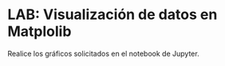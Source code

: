 # LAB: Visualización de datos en Matplolib

Realice los gráficos solicitados en el notebook de Jupyter.


